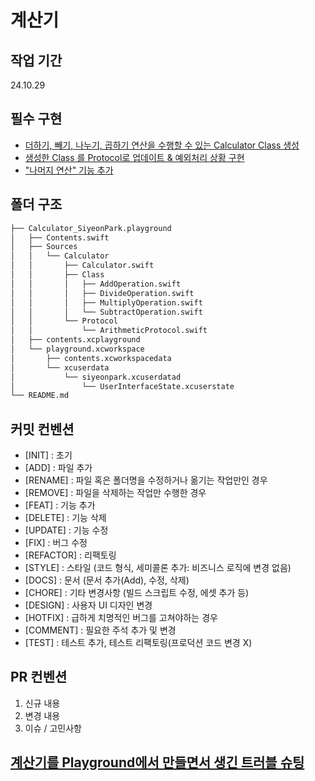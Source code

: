 # 계산기

## 작업 기간

24.10.29

## 필수 구현

- [더하기, 빼기, 나누기, 곱하기 연산을 수행할 수 있는 Calculator Class 생성](https://github.com/sy0201/TST/pull/1#issue-2620111606)
- [생성한 Class 를 Protocol로 업데이트 & 예외처리 상황 구현](https://github.com/sy0201/TST/pull/3#issue-2620224805)
- ["나머지 연산" 기능 추가](https://github.com/sy0201/TST/pull/5#issue-2620824940)

## 폴더 구조

```bash
├── Calculator_SiyeonPark.playground
│   ├── Contents.swift
│   ├── Sources
│   │   └── Calculator
│   │       ├── Calculator.swift
│   │       ├── Class
│   │       │   ├── AddOperation.swift
│   │       │   ├── DivideOperation.swift
│   │       │   ├── MultiplyOperation.swift
│   │       │   └── SubtractOperation.swift
│   │       └── Protocol
│   │           └── ArithmeticProtocol.swift
│   ├── contents.xcplayground
│   └── playground.xcworkspace
│       ├── contents.xcworkspacedata
│       └── xcuserdata
│           └── siyeonpark.xcuserdatad
│               └── UserInterfaceState.xcuserstate
└── README.md
```

## 커밋 컨벤션

- [INIT] : 초기
- [ADD] : 파일 추가
- [RENAME] : 파일 혹은 폴더명을 수정하거나 옮기는 작업만인 경우
- [REMOVE] : 파일을 삭제하는 작업만 수행한 경우
- [FEAT] : 기능 추가
- [DELETE] : 기능 삭제
- [UPDATE] : 기능 수정
- [FIX] : 버그 수정
- [REFACTOR] : 리팩토링
- [STYLE] : 스타일 (코드 형식, 세미콜론 추가: 비즈니스 로직에 변경 없음)
- [DOCS] : 문서 (문서 추가(Add), 수정, 삭제)
- [CHORE] : 기타 변경사항 (빌드 스크립트 수정, 에셋 추가 등)
- [DESIGN] : 사용자 UI 디자인 변경
- [HOTFIX] : 급하게 치명적인 버그를 고쳐야하는 경우
- [COMMENT] : 필요한 주석 추가 및 변경
- [TEST] : 테스트 추가, 테스트 리팩토링(프로덕션 코드 변경 X)

## PR 컨벤션

1. 신규 내용
2. 변경 내용
3. 이슈 / 고민사항 

## [계산기를 Playground에서 만들면서 생긴 트러블 슈팅](https://velog.io/@sy0201/%EA%B3%BC%EC%A0%9C1-%EA%B3%84%EC%82%B0%EA%B8%B0-%ED%8A%B8%EB%9F%AC%EB%B8%94%EC%8A%88%ED%8C%85)
